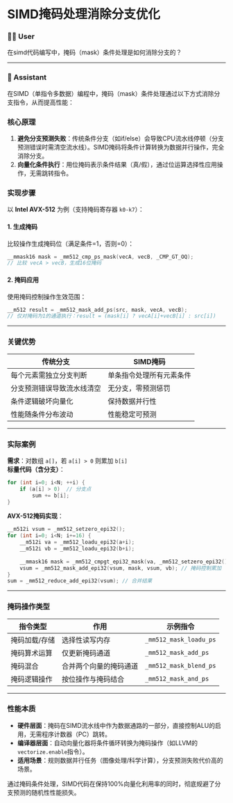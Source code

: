 # SIMD掩码处理消除分支优化

### 🧑‍💻 User

在simd代码编写中，掩码（mask）条件处理是如何消除分支的？

---

### 🤖 Assistant

在SIMD（单指令多数据）编程中，掩码（mask）条件处理通过以下方式消除分支指令，从而提高性能：

### 核心原理
1. **避免分支预测失败**：传统条件分支（如if/else）会导致CPU流水线停顿（分支预测错误时需清空流水线）。SIMD掩码将条件计算转换为数据并行操作，完全消除分支。
2. **向量化条件执行**：用位掩码表示条件结果（真/假），通过位运算选择性应用操作，无需跳转指令。

### 实现步骤
以 **Intel AVX-512** 为例（支持掩码寄存器 `k0-k7`）：

#### 1. **生成掩码**
   比较操作生成掩码位（满足条件=1，否则=0）：
   ```cpp
   __mmask16 mask = _mm512_cmp_ps_mask(vecA, vecB, _CMP_GT_OQ); 
   // 比较 vecA > vecB，生成16位掩码
   ```

#### 2. **掩码应用**
   使用掩码控制操作生效范围：
   ```cpp
   __m512 result = _mm512_mask_add_ps(src, mask, vecA, vecB);
   // 仅对掩码为1的通道执行：result = (mask[i] ? vecA[i]+vecB[i] : src[i])
   ```

---

### 关键优势
| **传统分支** | **SIMD掩码** |
|------------|-------------|
| 每个元素需独立分支判断 | 单条指令处理所有元素条件 |
| 分支预测错误导致流水线清空 | 无分支，零预测惩罚 |
| 条件逻辑破坏向量化 | 保持数据并行性 |
| 性能随条件分布波动 | 性能稳定可预测 |

---

### 实际案例
**需求**：对数组 `a[]`，若 `a[i] > 0` 则累加 `b[i]`  
**标量代码（含分支）**：
```cpp
for (int i=0; i<N; ++i) {
    if (a[i] > 0)  // 分支点
        sum += b[i];
}
```

**AVX-512掩码实现**：
```cpp
__m512i vsum = _mm512_setzero_epi32();
for (int i=0; i<N; i+=16) {
    __m512i va = _mm512_loadu_epi32(a+i);
    __m512i vb = _mm512_loadu_epi32(b+i);
    
    __mmask16 mask = _mm512_cmpgt_epi32_mask(va, _mm512_setzero_epi32());
    vsum = _mm512_mask_add_epi32(vsum, mask, vsum, vb); // 掩码控制累加
}
sum = _mm512_reduce_add_epi32(vsum); // 合并结果
```

---

### 掩码操作类型
| **指令类型**        | **作用**                            | **示例指令**                     |
|---------------------|-------------------------------------|----------------------------------|
| 掩码加载/存储       | 选择性读写内存                      | `_mm512_mask_loadu_ps`           |
| 掩码算术运算        | 仅更新掩码通道                      | `_mm512_mask_add_ps`             |
| 掩码混合            | 合并两个向量的掩码通道              | `_mm512_mask_blend_ps`           |
| 掩码逻辑操作        | 按位操作与掩码结合                  | `_mm512_mask_and_ps`             |

---

### 性能本质
- **硬件层面**：掩码在SIMD流水线中作为数据通路的一部分，直接控制ALU的启用，无需程序计数器（PC）跳转。
- **编译器层面**：自动向量化器将条件循环转换为掩码操作（如LLVM的`vectorize.enable`指令）。
- **适用场景**：规则数据并行任务（图像处理/科学计算），分支预测失败代价高的场景。

通过掩码条件处理，SIMD代码在保持100%向量化利用率的同时，彻底规避了分支预测的随机性性能损失。